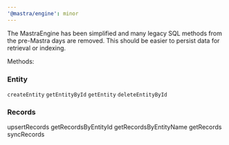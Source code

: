 ```yaml
---
'@mastra/engine': minor
---
```


The MastraEngine has been simplified and many legacy SQL methods from the pre-Mastra days are removed. This should be easier to persist data for retrieval or indexing.

Methods:

### Entity

`createEntity`
`getEntityById`
`getEntity`
`deleteEntityById`

### Records

upsertRecords
getRecordsByEntityId
getRecordsByEntityName
getRecords
syncRecords
